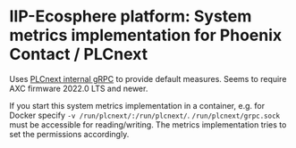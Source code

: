 # IIP-Ecosphere platform: System metrics implementation for Phoenix Contact / PLCnext

Uses [PLCnext internal gRPC](https://www.plcnext.help/te/Service_Components/gRPC_Introduction.htm) to provide default measures. Seems to require AXC firmware 2022.0 LTS and newer.

If you start this system metrics implementation in a container, e.g. for Docker specify `-v /run/plcnext/:/run/plcnext/`. `/run/plcnext/grpc.sock` must be accessible for reading/writing. The metrics implementation tries to set the permissions accordingly.


